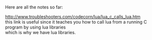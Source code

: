 Here are all the notes so far:


http://www.troubleshooters.com/codecorn/lua/lua_c_calls_lua.htm  
this link is useful since it teaches you how to call lua from a running C program by using lua libraries  
which is why we have lua libraries.
